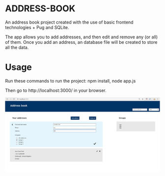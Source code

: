 # ADDRESS-BOOK

An address book project created with the use of basic frontend technologies + Pug and SQLite.

The app allows you to add addresses, and then edit and remove any (or all) of them. Once you add an address, an database file will be created to store all the data.


# Usage 
Run these commands to run the project: npm install, node app.js

Then go to http://localhost:3000/ in your browser.

![screen](/screen.png)
